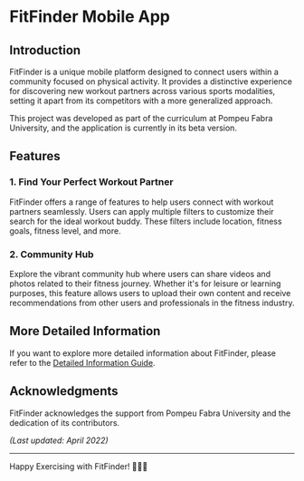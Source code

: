 # FitFinder Mobile App

## Introduction
FitFinder is a unique mobile platform designed to connect users within a community focused on physical activity. It provides a distinctive experience for discovering new workout partners across various sports modalities, setting it apart from its competitors with a more generalized approach.

This project was developed as part of the curriculum at Pompeu Fabra University, and the application is currently in its beta version.

## Features
### 1. Find Your Perfect Workout Partner
FitFinder offers a range of features to help users connect with workout partners seamlessly. Users can apply multiple filters to customize their search for the ideal workout buddy. These filters include location, fitness goals, fitness level, and more.

### 2. Community Hub
Explore the vibrant community hub where users can share videos and photos related to their fitness journey. Whether it's for leisure or learning purposes, this feature allows users to upload their own content and receive recommendations from other users and professionals in the fitness industry.

## More Detailed Information
If you want to explore more detailed information about FitFinder, please refer to the [Detailed Information Guide](https://github.com/ialexmp/FitFinder-Mobile-App/blob/master/Documentation/FitFinder%20BusinessPlan%20and%20Technical%20Documentation.pdf).

## Acknowledgments
FitFinder acknowledges the support from Pompeu Fabra University and the dedication of its contributors.

*(Last updated: April 2022)*

-----------------------
Happy Exercising with FitFinder! 💪🏋️‍♂️


